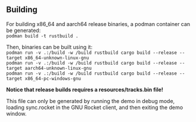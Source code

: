 ## Building

For building x86_64 and aarch64 release binaries, a podman container can be generated:  
`podman build -t rustbuild .`

Then, binaries can be built using it:  
`podman run -v .:/build -w /build rustbuild cargo build --release --target x86_64-unknown-linux-gnu`  
`podman run -v .:/build -w /build rustbuild cargo build --release --target aarch64-unknown-linux-gnu`  
`podman run -v .:/build -w /build rustbuild cargo build --release --target x86_64-pc-windows-gnu`

**Notice that release builds requires a resources/tracks.bin file!**

This file can only be generated by running the demo in debug mode, loading sync.rocket in the GNU Rocket
client, and then exiting the demo window.
